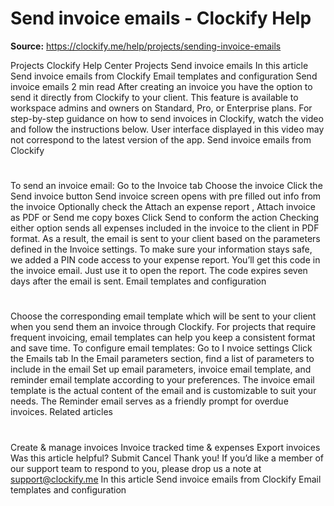 # Send invoice emails - Clockify Help

**Source:** https://clockify.me/help/projects/sending-invoice-emails

Projects
Clockify Help Center
Projects
Send invoice emails
In this article
Send invoice emails from Clockify
Email templates and configuration
Send invoice emails
2 min read
After creating an invoice you have the option to send it directly from Clockify to your client.
This feature is available to workspace admins and owners on Standard, Pro, or Enterprise plans.
For step-by-step guidance on how to send invoices in Clockify, watch the video and follow the instructions below.
User interface displayed in this video may not correspond to the latest version of the app.
Send invoice emails from Clockify
#
To send an invoice email:
Go to the
Invoice
tab
Choose the invoice
Click the
Send invoice
button
Send invoice
screen opens with pre filled out info from the invoice
Optionally check the
Attach an expense report
,
Attach invoice as PDF
or
Send me copy
boxes
Click
Send
to conform the action
Checking either option sends all expenses included in the invoice to the client in PDF format.
As a result, the email is sent to your client based on the parameters defined in the Invoice settings.
To make sure your information stays safe, we added a PIN code access to your expense report. You’ll get this code in the invoice email. Just use it to open the report. The code expires seven days after the email is sent.
Email templates and configuration
#
Choose the corresponding email template which will be sent to your client when you send them an invoice through Clockify.
For projects that require frequent invoicing, email templates can help you keep a consistent format and save time.
To configure email templates:
Go to I
nvoice settings
Click the
Emails
tab
In the
Email parameters
section, find a list of parameters to include in the email
Set up email parameters, invoice email template, and reminder email template according to your preferences.
The
invoice email
template is the actual content of the email and is customizable to suit your needs.
The
Reminder email
serves as a friendly prompt for overdue invoices.
Related articles
#
Create & manage invoices
Invoice tracked time & expenses
Export invoices
Was this article helpful?
Submit
Cancel
Thank you! If you’d like a member of our support team to respond to you, please drop us a note at support@clockify.me
In this article
Send invoice emails from Clockify
Email templates and configuration
